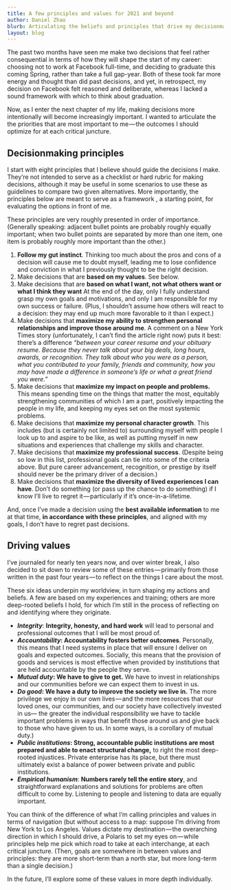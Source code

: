 ```yaml
---
title: A few principles and values for 2021 and beyond
author: Daniel Zhao
blurb: Articulating the beliefs and principles that drive my decisionmaking
layout: blog
---
```


The past two months have seen me make two decisions that feel rather consequential in terms of how they will shape the start of my career: choosing not to work at Facebook full-time, and deciding to graduate this coming Spring, rather than take a full gap-year. Both of these took far more energy and thought than did past decisions, and yet, in retrospect, my decision on Facebook felt reasoned and deliberate, whereas I lacked a sound framework with which to think about graduation.

Now, as I enter the next chapter of my life, making decisions more intentionally will become increasingly important. I wanted to articulate the the priorities that are most important to me — the outcomes I should optimize for at each critical juncture.

## Decisionmaking principles

I start with eight principles that I believe should guide the decisions I make. They’re not intended to serve as a checklist or hard rubric for making decisions, although it may be useful in some scenarios to use these as guidelines to compare two given alternatives. More importantly, the principles below are meant to serve as a framework , a starting point, for evaluating the options in front of me.

These principles are very roughly presented in order of importance. (Generally speaking: adjacent bullet points are probably roughly equally important; when two bullet points are separated by more than one item, one item is probably roughly more important than the other.)

1. **Follow my gut instinct**. Thinking too much about the pros and cons of a decision will cause me to doubt myself, leading me to lose confidence and conviction in what I previously thought to be the right decision.
2. Make decisions that are **based on my values**. See below.
3. Make decisions that are **based on what I want, not what others want or what I think they want** At the end of the day, only I fully understand grasp my own goals and motivations, and only I am responsible for my own success or failure. (Plus, I shouldn’t assume how others will react to a decision: they may end up much more favorable to it than I expect.)
4. Make decisions that **maximize my ability to strengthen personal relationships and improve those around me**. A comment on a New York Times story (unfortunately, I can’t find the article right now) puts it best: there’s a difference *“between your career resume and your obituary resume. Because they never talk about your big deals, long hours, awards, or recognition. They talk about who you were as a person, what you contributed to your family, friends and community, how you may have made a difference in someone’s life or what a great friend you were.”*
5. Make decisions that **maximize my impact on people and problems.** This means spending time on the things that matter the most, equitably strengthening communities of which I am a part, positively impacting the people in my life, and keeping my eyes set on the most systemic problems.
6. Make decisions that **maximize my personal character growth**. This includes (but is certainly not limited to) surrounding myself with people I look up to and aspire to be like, as well as putting myself in new situations and experiences that challenge my skills and character.
7. Make decisions that **maximize my professional success**. (Despite being so low in this list, professional goals can tie into some of the criteria above. But pure career advancement, recognition, or prestige by itself should never be the primary driver of a decision.)
8. Make decisions that **maximize the diversity of lived experiences I can have**. Don’t do something (or pass up the chance to do something) if I know I’ll live to regret it — particularly if it’s once-in-a-lifetime.

And, once I’ve made a decision using the **best available information** to me at that time, **in accordance with these principles**, and aligned with my goals, I don’t have to regret past decisions.

## Driving values

I’ve journaled for nearly ten years now, and over winter break, I also decided to sit down to review some of these entries — primarily from those written in the past four years — to reflect on the things I care about the most.

These six ideas underpin my worldview, in turn shaping my actions and beliefs. A few are based on my experiences and training; others are more deep-rooted beliefs I hold, for which I’m still in the process of reflecting on and identifying where they originate.

- ***Integrity***: **Integrity, honesty, and hard work** will lead to personal and professional outcomes that I will be most proud of.
- ***Accountability*: Accountability fosters better outcomes**. Personally, this means that I need systems in place that will ensure I deliver on goals and expected outcomes. Socially, this means that the provision of goods and services is most effective when provided by institutions that are held accountable by the people they serve.
- ***Mutual duty*: We have to give to get.** We have to invest in relationships and our communities before we can expect them to invest in us.
- ***Do good*: We have a duty to improve the society we live in.** The more privilege we enjoy in our own lives — and the more resources that our loved ones, our communities, and our society have collectively invested in us— the greater the individual responsibility we have to tackle important problems in ways that benefit those around us and give back to those who have given to us. In some ways, is a corollary of mutual duty.)
- ***Public institutions*: Strong, accountable public institutions are most prepared and able to enact structural change,** to right the most deep-rooted injustices. Private enterprise has its place, but there must ultimately exist a balance of power between private and public institutions.
- ***Empirical humanism***: **Numbers rarely tell the entire story**, and straightforward explanations and solutions for problems are often difficult to come by. Listening to people and listening to data are equally important.

You can think of the difference of what I’m calling principles and values in terms of navigation (but without access to a map: suppose I’m driving from New York to Los Angeles. Values dictate my destination — the overarching direction in which I should drive, a Polaris to set my eyes on — while principles help me pick which road to take at each interchange, at each critical juncture. (Then, goals are somewhere in between values and principles: they are more short-term than a north star, but more long-term than a single decision.)

In the future, I’ll explore some of these values in more depth individually.